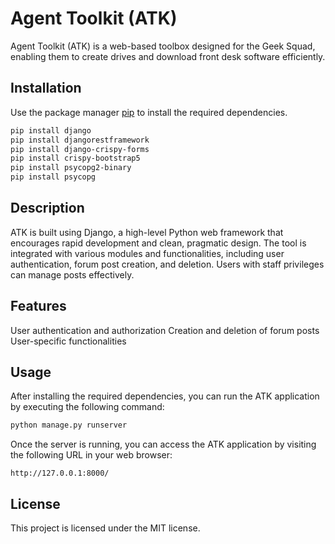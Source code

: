 # Agent Toolkit (ATK)

Agent Toolkit (ATK) is a web-based toolbox designed for the Geek Squad, enabling them to create drives and download front desk software efficiently.

## Installation

Use the package manager [pip](https://pip.pypa.io/en/stable/) to install the required dependencies.

```bash
pip install django
pip install djangorestframework
pip install django-crispy-forms
pip install crispy-bootstrap5
pip install psycopg2-binary
pip install psycopg
```

## Description

ATK is built using Django, a high-level Python web framework that encourages rapid development and clean, pragmatic design. The tool is integrated with various modules and functionalities, including user authentication, forum post creation, and deletion. Users with staff privileges can manage posts effectively.

## Features
User authentication and authorization
Creation and deletion of forum posts
User-specific functionalities

## Usage
After installing the required dependencies, you can run the ATK application by executing the following command:

```bash
python manage.py runserver
```

Once the server is running, you can access the ATK application by visiting the following URL in your web browser:

```
http://127.0.0.1:8000/
```

## License
This project is licensed under the MIT license.
